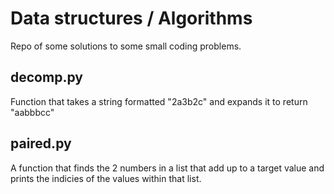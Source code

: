 # Data structures / Algorithms
Repo of some solutions to some small coding problems.
## decomp.py
Function that takes a string formatted "2a3b2c" and expands it to return "aabbbcc"
## paired.py
A function that finds the 2 numbers in a list that add up to a target value and prints the indicies of the values within that list.